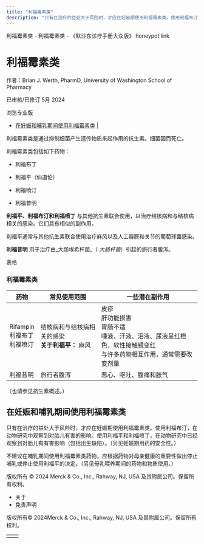 ```yaml
---
title: "利福霉素类"
description: "只有在治疗的益处大于风险时，才应在妊娠期使用利福霉素类。使用利福布汀，在动物研究中观察到对胎儿有害的影响。使用利福平和利福喷丁，在动物研究中已经观察到对胎儿有有害影响（包括出生缺陷）。（另见妊娠期用药的安全性。）"
---
```


﻿利福霉素类 \- 利福霉素类 \- 《默沙东诊疗手册大众版》 honeypot link

# 利福霉素类

作者：Brian J. Werth, PharmD, University of Washington School of Pharmacy

已审核/已修订 5月 2024

浏览专业版

- [在妊娠和哺乳期间使用利福霉素类](#在妊娠和哺乳期间使用利福霉素类_v36849542_zh) \|

利福霉素类是通过抑制细菌产生遗传物质来起作用的抗生素。细菌因而死亡。

利福霉素类包括如下药物：

- 利福布丁

- 利福平（仙道伦）

- 利福喷汀

- 利福昔明


**利福平、利福布汀和利福喷丁** 与其他抗生素联合使用，以治疗结核病和与结核病相关的感染。它们具有相似的副作用。

利福平通常与其他抗生素联合使用治疗麻风以及人工瓣膜和关节的葡萄球菌感染。

**利福昔明** 用于治疗由_大肠埃希杆菌_（ _大肠杆菌_）引起的旅行者腹泻。

表格

### 利福霉素类

| 药物 | 常见使用范围 | 一些潜在副作用 |
| --- | --- | --- |
| Rifampin<br>利福布丁<br>利福喷汀 | 结核病和与结核病相关的感染<br>**关于利福平：** 麻风 | 皮疹<br>肝功能损害<br>胃肠不适<br>唾液、汗液、泪液、尿液呈红橙色，软性接触镜变红<br>与许多药物相互作用，通常需要改变剂量 |
| 利福昔明 | 旅行者腹泻 | 恶心、呕吐、腹痛和胀气 |

（也请参见抗生素概述。）

## 在妊娠和哺乳期间使用利福霉素类

只有在治疗的益处大于风险时，才应在妊娠期使用利福霉素类。使用利福布汀，在动物研究中观察到对胎儿有害的影响。使用利福平和利福喷丁，在动物研究中已经观察到对胎儿有有害影响（包括出生缺陷）。（另见妊娠期用药的安全性。）

不建议在哺乳期间使用利福霉素类药物，应根据药物对母亲健康的重要性做出停止哺乳或停止使用利福平的决定。（另见母乳喂养期间的药物和物质使用。）



版权所有 © 2024
Merck & Co., Inc., Rahway, NJ, USA 及其附属公司。保留所有权利。

- 关于
- 免责声明

版权所有© 2024Merck & Co., Inc., Rahway, NJ, USA 及其附属公司。保留所有权利。

|     |     |
| --- | --- |
|  |  |